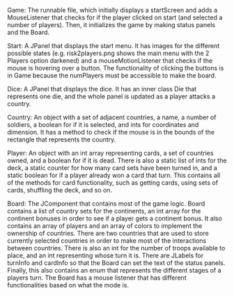 Game:
The runnable file, which initially displays a startScreen and adds a MouseListener that checks for if the player clicked on start (and selected a number of players). Then, it initializes the game by making status panels and the Board.

Start:
A JPanel that displays the start menu. It has images for the different possible states (e.g. risk2players.png shows the main menu with the 2 Players option darkened) and a mouseMotionListener that checks if the mouse is hovering over a button. The functionality of clicking the buttons is in Game because the numPlayers must be accessible to make the board.

Dice:
A JPanel that displays the dice. It has an inner class Die that represents one die, and the whole panel is updated as a player attacks a country.

Country:
An object with a set of adjacent countries, a name, a number of soldiers, a boolean for if it is selected, and ints for coordinates and dimension. It has a method to check if the mouse is in the bounds of the rectangle that represents the country.

Player:
An object with an int array representing cards, a set of countries owned, and a boolean for if it is dead. There is also a static list of ints for the deck, a static counter for how many card sets have been turned in, and a static boolean for if a player already won a card that turn. This contains all of the methods for card functionality, such as getting cards, using sets of cards, shuffling the deck, and so on.

Board:
The JComponent that contains most of the game logic. Board contains a list of country sets for the continents, an int array for the continent bonuses in order to see if a player gets a continent bonus. It also contains an array of players and an array of colors to implement the ownership of countries. There are two countries that are used to store currently selected countries in order to make most of the interactions between countries. There is also an int for the number of troops available to place, and an int representing whose turn it is. There are JLabels for turnInfo and cardInfo so that the Board can set the text of the status panels. Finally, this also contains an enum that represents the different stages of a players turn. The Board has a mouse listener that has different functionalities based on what the mode is.